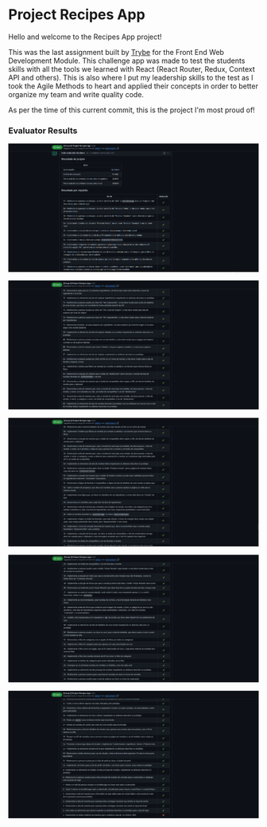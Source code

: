 # Project Recipes App

Hello and welcome to the Recipes App project!

This was the last assignment built by [Trybe](www.betrybe.com) for the Front End Web Development Module. This challenge app was made to test the students skills with all the tools we learned with React (React Router, Redux, Context API and others). This is also where I put my leadership skills to the test as I took the Agile Methods to heart and applied their concepts in order to better organize my team and write quality code.

As per the time of this current commit, this is the project I'm most proud of!


### Evaluator Results

![Evaluator Results 1](./trybe-results-recipe1.png)

![Evaluator Results 2](./trybe-results-recipe2.png)

![Evaluator Results 3](./trybe-results-recipe3.png)

![Evaluator Results 4](./trybe-results-recipe4.png)

![Evaluator Results 5](./trybe-results-recipe5.png)